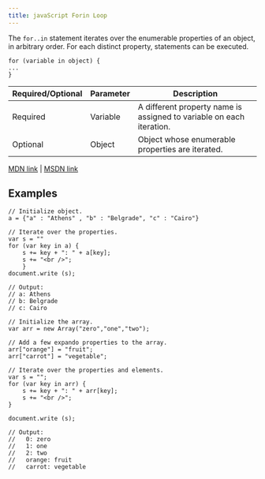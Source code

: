```yaml
---
title: javaScript Forin Loop
---
```

The `for..in` statement iterates over the enumerable properties of an object, in arbitrary order. For each distinct property, statements can be executed.

    for (variable in object) {
    ...
    }

| Required/Optional | Parameter | Description |  
|-------------------|-----------|----------------------------------------------------------------------|  
| Required | Variable | A different property name is assigned to variable on each iteration. |  
| Optional | Object | Object whose enumerable properties are iterated. |

[MDN link](https://developer.mozilla.org/en-US/docs/Web/JavaScript/Reference/Statements/for...in) | [MSDN link](https://msdn.microsoft.com/library/55wb2d34.aspx)

## Examples

    // Initialize object.
    a = {"a" : "Athens" , "b" : "Belgrade", "c" : "Cairo"}

    // Iterate over the properties.
    var s = ""
    for (var key in a) {
        s += key + ": " + a[key];
        s += "<br />";
        }
    document.write (s);

    // Output:
    // a: Athens
    // b: Belgrade
    // c: Cairo

    // Initialize the array.
    var arr = new Array("zero","one","two");

    // Add a few expando properties to the array.
    arr["orange"] = "fruit";
    arr["carrot"] = "vegetable";

    // Iterate over the properties and elements.
    var s = "";
    for (var key in arr) {
        s += key + ": " + arr[key];
        s += "<br />";
    }

    document.write (s);

    // Output:
    //   0: zero
    //   1: one
    //   2: two
    //   orange: fruit
    //   carrot: vegetable